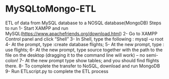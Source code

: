 # MySQLtoMongo-ETL
ETL of data from MySQL database to a NOSQL database(MongoDB)
Steps to run
1-      Start XAMPP and  run MySQL(https://www.apachefriends.org/download.html)
2-      Go to XAMPP Control panel and click “Shell”
3-      In Shell, type the following : 
           mysql –u root 
4-      At the  prompt, type :create database flights;
5-      At the new prompt, type : use flights;
6-      At the new prompt, type source together with the path to the file on the desktop (dragging it to the command line will work) – no semi-colon!
7-      At the new prompt type show tables; and you should find flights there.
8-      To complete the transfer to NoSQL, download and run MongoDB
9-      Run ETLscript.py to complete the ETL process 

